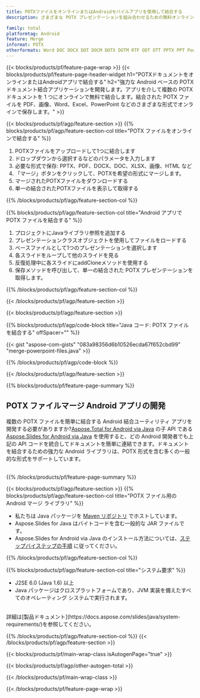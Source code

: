 ```yaml
---
title: POTXファイルをオンラインまたはAndroidモバイルアプリを使用して結合する
description: さまざまな POTX プレゼンテーションを組み合わせるための無料オンライン アプリ。POTX プレゼンテーションを任意の形式にマージするための Android マージ ライブラリ Java コード。

family: total
platformtag: Android
feature: Merge
informat: POTX
otherformats: Word DOC DOCX DOT DOCM DOTX DOTM RTF ODT OTT PPTX PPT Powerpoint PPS PPSX PPSM POTM ODP OTP POT PPTM POTX PDF Excel XLS XLSX ODS TSV XLSB XLSM XLT XLTM XLTX
---
```

{{< blocks/products/pf/feature-page-wrap >}}
{{< blocks/products/pf/feature-page-header-widget h1="POTXドキュメントをオンラインまたはAndroidアプリで結合する" h2="強力な Android ベースの POTX ドキュメント結合アプリケーションを開発します。アプリを介して複数の POTX ドキュメントを 1 つにオンラインで無料で結合します。結合された POTX ファイルを PDF、画像、Word、Excel、PowerPoint などのさまざまな形式でオンラインで保存します。" >}}


{{< blocks/products/pf/agp/feature-section >}}
{{% blocks/products/pf/agp/feature-section-col title="POTX ファイルをオンラインで結合する" %}}

1. POTXファイルをアップロードして1つに結合します
1. ドロップダウンから選択するなどのパラメータを入力します
1. 必要な形式で保存: PPTX、PDF、DOCX、DOC、XLSX、画像、HTML など
1. 「マージ」ボタンをクリックして、POTXを希望の形式にマージします。
1. マージされたPOTXファイルをダウンロードする
1. 単一の結合されたPOTXファイルを表示して取得する

{{% /blocks/products/pf/agp/feature-section-col %}}

{{% blocks/products/pf/agp/feature-section-col title="Android アプリで POTX ファイルを結合する" %}}

1. プロジェクトにJavaライブラリ参照を追加する
1. プレゼンテーションクラスオブジェクトを使用してファイルをロードする
1. ベースファイルとして1つのプレゼンテーションを選択します
1. 各スライドをループして他のスライドを見る
1. 反復処理中に各スライドにaddCloneメソッドを使用する
1. 保存メソッドを呼び出して、単一の結合された POTX プレゼンテーションを取得します。

{{% /blocks/products/pf/agp/feature-section-col %}}

{{< /blocks/products/pf/agp/feature-section >}}

{{< blocks/products/pf/agp/feature-section >}}

{{% blocks/products/pf/agp/code-block title="Java コード: POTX ファイルを結合する" offSpacer="" %}}

{{< gist "aspose-com-gists" "083a98356d6b10526ecda67f652cbd99" "merge-powerpoint-files.java" >}}

{{% /blocks/products/pf/agp/code-block %}}

{{< /blocks/products/pf/agp/feature-section >}}

{{% blocks/products/pf/feature-page-summary %}}

<h2>POTX ファイルマージ Android アプリの開発</h2>

複数の POTX ファイルを簡単に結合する Android 結合ユーティリティ アプリを開発する必要がありますか?[Aspose.Total for Android via Java](https://products.aspose.com/total/ja/android-java/) の子 API である [Aspose.Slides for Android via Java](https://products.aspose.com/slides/ja/android-java/) を使用すると、どの Android 開発者でも上記の API コードを統合してドキュメントを簡単に連結できます。ドキュメントを結合するための強力な Android ライブラリは、POTX 形式を含む多くの一般的な形式をサポートしています。<br /><br />

{{% /blocks/products/pf/feature-page-summary %}}

{{< blocks/products/pf/agp/feature-section >}}
{{% blocks/products/pf/agp/feature-section-col title="POTX ファイル用の Android マージ ライブラリ" %}}

- 私たちは Java パッケージを [Maven リポジトリ](https://releases.aspose.com/java/repo/com/aspose/aspose-slides/) でホストしています。
- Aspose.Slides for Java はバイトコードを含む一般的な JAR ファイルです。
- Aspose.Slides for Android via Java のインストール方法については、[ステップバイステップの手順](https://docs.aspose.com/slides/java/installation/#install-aspose-slides-for-java-from-maven-repository) に従ってください。

{{% /blocks/products/pf/agp/feature-section-col %}}

{{% blocks/products/pf/agp/feature-section-col title="システム要求" %}}

- J2SE 6.0 (Java 1.6) 以上
- Java パッケージはクロスプラットフォームであり、JVM 実装を備えたすべてのオペレーティング システムで実行されます。

<br />
詳細は[製品ドキュメント](https://docs.aspose.com/slides/java/system-requirements/)を参照してください。

{{% /blocks/products/pf/agp/feature-section-col %}}
{{< /blocks/products/pf/agp/feature-section >}}

{{< blocks/products/pf/main-wrap-class isAutogenPage="true" >}}

{{< blocks/products/pf/agp/other-autogen-total >}}

{{< /blocks/products/pf/main-wrap-class >}}

{{< /blocks/products/pf/feature-page-wrap >}}